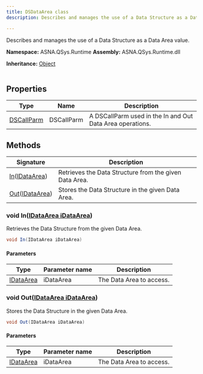```yaml
---
title: DSDataArea class
description: Describes and manages the use of a Data Structure as a Data Area value.

---
```


Describes and manages the use of a Data Structure as a Data Area value.

**Namespace:** ASNA.QSys.Runtime
**Assembly:** ASNA.QSys.Runtime.dll

**Inheritance:** [Object](https://docs.microsoft.com/en-us/dotnet/api/system.object)
<br>
<br>

## Properties

| Type | Name | Description
| --- | --- | --- 
| [DSCallParm](/reference/runtime/qsys-runtime/ds-call-parm.html) | DSCallParm | A DSCallParm used in the In and Out Data Area operations. |

## Methods

| Signature | Description |
| --- | --- |
| [In](#void-inidataarea-idataarea)([IDataArea](/reference/datagate/datagate-client/i-data-area.html)) | Retrieves the Data Structure from the given Data Area.
| [Out](#void-outidataarea-idataarea)([IDataArea](/reference/datagate/datagate-client/i-data-area.html)) | Stores the Data Structure in the given Data Area.

### void In([IDataArea iDataArea](/reference/datagate/datagate-client/i-data-area.html))

Retrieves the Data Structure from the given Data Area.

```cs
void In(IDataArea iDataArea)
```

#### Parameters

| Type | Parameter name | Description
| --- | --- | ---
| [IDataArea](/reference/datagate/datagate-client/i-data-area.html) | iDataArea | The Data Area to access.

### void Out([IDataArea iDataArea](/reference/datagate/datagate-client/i-data-area.html))

Stores the Data Structure in the given Data Area.

```cs
void Out(IDataArea iDataArea)
```

#### Parameters

| Type | Parameter name | Description
| --- | --- | ---
| [IDataArea](/reference/datagate/datagate-client/i-data-area.html) | iDataArea | The Data Area to access.
